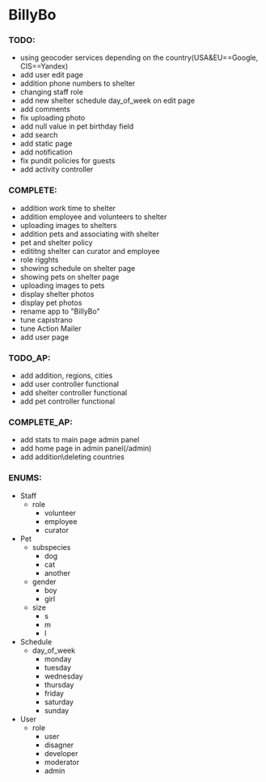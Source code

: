 # BillyBo

### TODO:
- using geocoder services depending on the country(USA&EU==Google, CIS==Yandex)
- add user edit page
- addition phone numbers to shelter
- changing staff role
- add new shelter schedule day_of_week on edit page
- add comments
- fix uploading photo
- add null value in pet birthday field
- add search
- add static page
- add notification
- fix pundit policies for guests
- add activity controller

### COMPLETE:
- addition work time to shelter
- addition employee and volunteers to shelter
- uploading images to shelters
- addition pets and associating with shelter
- pet and shelter policy
- edititng shelter can curator and employee
- role rigghts
- showing schedule on shelter page
- showing pets on shelter page
- uploading images to pets
- display shelter photos
- display pet photos
- rename app to "BillyBo"
- tune capistrano
- tune Action Mailer
- add user page

### TODO_AP:
- add addition, regions, cities
- add user controller functional
- add shelter controller functional
- add pet controller functional


### COMPLETE_AP:
- add stats to main page admin panel
- add home page in admin panel(/admin)
- add addition\deleting countries

### ENUMS:
- Staff
  - role
    - volunteer
    - employee
    - curator
 - Pet
   - subspecies
     - dog
     - cat
     - another
   - gender
     - boy
     - girl
   - size
     - s
     - m
     - l
- Schedule
  - day_of_week
    - monday
    - tuesday
    - wednesday
    - thursday
    - friday
    - saturday
    - sunday
- User
  - role
    - user
    - disagner
    - developer
    - moderator
    - admin
